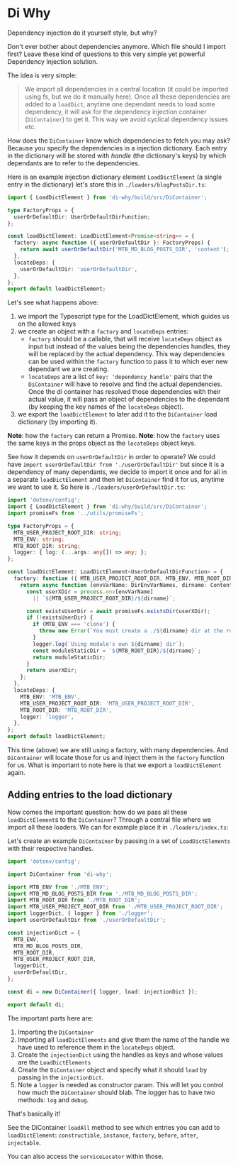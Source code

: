 # Di Why

Dependency injection do it yourself style, but why?

Don't ever bother about dependencies anymore. Which file should I import first? Leave these kind of questions to this very simple yet powerful Dependency Injection solution.

The idea is very simple:

> We import all dependencies in a central location (it could be imported using fs, but we do it manually here). Once all these dependencies are added to a `loadDict`, anytime one dependant needs to load some dependency, it will ask for the dependency injection container (`DiContainer`) to get it. This way we avoid cyclical dependency issues etc.

How does the `DiContainer` know which dependencies to fetch you may ask? Because you specify the dependencies in a injection dictionary. Each entry in the dictionary will be stored with _handle_ (the dictionary's keys) by which dependants are to refer to the dependencies.

Here is an example injection dictionary element `LoadDictElement` (a single entry in the dictionary) let's store this in `./loaders/blogPostsDir.ts`:

```ts
import { LoadDictElement } from 'di-why/build/src/DiContainer';

type FactoryProps = {
  userOrDefaultDir: UserOrDefaultDirFunction;
};

const loadDictElement: LoadDictElement<Promise<string>> = {
  factory: async function ({ userOrDefaultDir }: FactoryProps) {
    return await userOrDefaultDir('MTB_MD_BLOG_POSTS_DIR', 'content');
  },
  locateDeps: {
    userOrDefaultDir: 'userOrDefaultDir',
  },
};
export default loadDictElement;
```

Let's see what happens above:

1. we import the Typescript type for the LoadDictElement, which guides us on the allowed keys
2. we create an object with a `factory` and `locateDeps` entries:
   - `factory` should be a callable, that will receive `locateDeps` object as input but instead of the values being the dependencies handles, they will be replaced by the actual dependency. This way dependencies can be used within the `factory` function to pass it to which ever new dependant we are creating. 
   - `locateDeps` are a list of `key: 'dependency_handle'` pairs that the `DiContainer` will have to resolve and find the actual dependencies. Once the di container has resolved those dependencies with their actual value, it will pass an object of dependencies to the dependant (by keeping the key names of the `locateDeps` object).
3. we export the `loadDictElement` to later add it to the `DiContainer` load dictionary (by importing it).

**Note**: how the `factory` can return a Promise.
**Note**: how the `factory` uses the same keys in the props object as the `locateDeps` object keys.

See how it depends on `userOrDefaultDir` in order to operate? We could have `import userOrDefaultDir from './userOrDefaultDir'` but since it is a dependency of many dependants, we decide to import it once and for all in a separate `loadDictElement` and then let `DiContainer` find it for us, anytime we want to use it. So here is `./loaders/userOrDefaultDir.ts`:

```ts
import 'dotenv/config';
import { LoadDictElement } from 'di-why/build/src/DiContainer';
import promiseFs from '../utils/promiseFs';

type FactoryProps = {
  MTB_USER_PROJECT_ROOT_DIR: string;
  MTB_ENV: string;
  MTB_ROOT_DIR: string;
  logger: { log: (...args: any[]) => any; };
};

const loadDictElement: LoadDictElement<UserOrDefaultDirFunction> = {
  factory: function ({ MTB_USER_PROJECT_ROOT_DIR, MTB_ENV, MTB_ROOT_DIR, logger }: FactoryProps) {
    return async function (envVarName: DirEnvVarNames, dirname: ContentDirNames) {
      const userXDir = process.env[envVarName]
        || `${MTB_USER_PROJECT_ROOT_DIR}/${dirname}`;

      const existsUserDir = await promiseFs.existsDir(userXDir);
      if (!existsUserDir) {
        if (MTB_ENV === 'clone') {
          throw new Error(`You must create a ./${dirname} dir at the root of your project after cloning repo`);
        }
        logger.log(`Using module's own ${dirname} dir`);
        const moduleStaticDir = `${MTB_ROOT_DIR}/${dirname}`;
        return moduleStaticDir;
      }
      return userXDir;
    };
  },
  locateDeps: {
    MTB_ENV: 'MTB_ENV',
    MTB_USER_PROJECT_ROOT_DIR: 'MTB_USER_PROJECT_ROOT_DIR',
    MTB_ROOT_DIR: 'MTB_ROOT_DIR',
    logger: 'logger',
  },
};
export default loadDictElement;
```

This time (above) we are still using a factory, with many dependencies. And `DiContainer` will locate those for us and inject them in the `factory` function for us. What is important to note here is that we export a `loadDictElement` again.

## Adding entries to the load dictionary

Now comes the important question: how do we pass all these `loadDictElement`s to the `DiContainer`? Through a central file where we import all these loaders. We can for example place it in `./loaders/index.ts`:

Let's create an example `DiContainer` by passing in a set of `LoadDictElements` with their respective handles.

```ts
import 'dotenv/config';

import DiContainer from 'di-why';

import MTB_ENV from './MTB_ENV';
import MTB_MD_BLOG_POSTS_DIR from './MTB_MD_BLOG_POSTS_DIR';
import MTB_ROOT_DIR from './MTB_ROOT_DIR';
import MTB_USER_PROJECT_ROOT_DIR from './MTB_USER_PROJECT_ROOT_DIR';
import loggerDict, { logger } from './logger';
import userOrDefaultDir from './userOrDefaultDir';

const injectionDict = {
  MTB_ENV,
  MTB_MD_BLOG_POSTS_DIR,
  MTB_ROOT_DIR,
  MTB_USER_PROJECT_ROOT_DIR,
  loggerDict,
  userOrDefaultDir,
};

const di = new DiContainer({ logger, load: injectionDict });

export default di;
```

The important parts here are:

1. Importing the `DiContainer`
2. Importing all `loadDictElements` and give them the name of the handle we have used to reference them in the `locateDeps` object.
3. Create the `injectionDict` using the handles as keys and whose values are the `LoadDictElements`
4. Create the `DiContainer` object and specify what it should `load` by passing in the `injectionDict`.
5. Note a `logger` is needed as constructor param. This will let you control how much the `DiContainer` should blab. The logger has to have two methods: `log` and `debug`.

That's basically it!

See the DiContainer `loadAll` method to see which entries you can add to `loadDictElement`: `constructible`, `instance`, `factory`, `before`, `after`, `injectable`.

You can also access the `serviceLocator` within those.